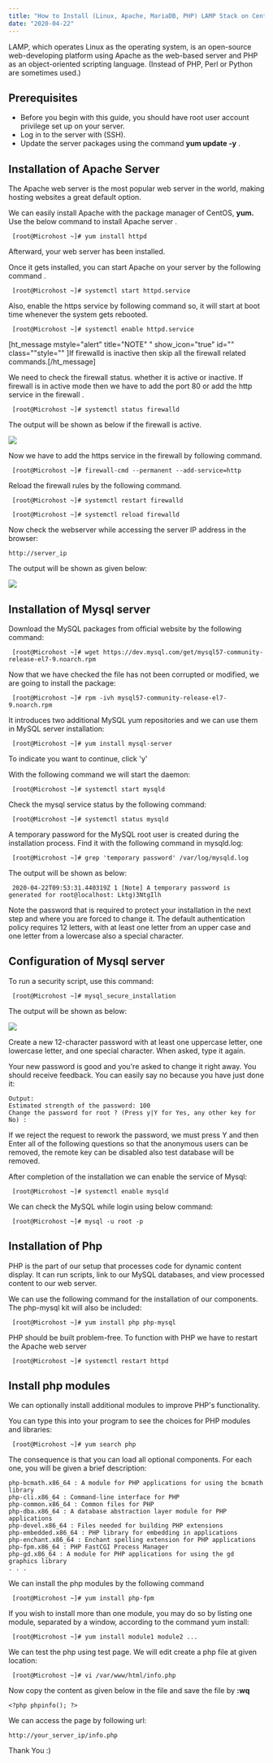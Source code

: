 ```yaml
---
title: "How to Install (Linux, Apache, MariaDB, PHP) LAMP Stack on CentOS 7"
date: "2020-04-22"
---
```


LAMP, which operates Linux as the operating system, is an open-source web-developing platform using Apache as the web-based server and PHP as an object-oriented scripting language. (Instead of PHP, Perl or Python are sometimes used.)

## Prerequisites

- Before you begin with this guide, you should have root user account privilege set up on your server.
- Log in to the server with (SSH).
- Update the server packages using the command **yum update -y** .

## Installation of Apache Server

The Apache web server is the most popular web server in the world, making hosting websites a great default option.

We can easily install Apache with the package manager of CentOS, **yum.** Use the below command to install Apache server .

```
 [root@Microhost ~]# yum install httpd
```

Afterward, your web server has been installed.

Once it gets installed, you can start Apache on your server by the following command .

```
 [root@Microhost ~]# systemctl start httpd.service
```

Also, enable the https service by following command so, it will start at boot time whenever the system gets rebooted.

```
 [root@Microhost ~]# systemctl enable httpd.service
```

\[ht\_message mstyle="alert" title="NOTE" " show\_icon="true" id="" class=""style="" \]If firewalld is inactive then skip all the firewall related commands.\[/ht\_message\]

We need to check the firewall status. whether it is active or inactive. If firewall is in active mode then we have to add the port 80 or add the http service in the firewall .

```
 [root@Microhost ~]# systemctl status firewalld
```

The output will be shown as below if the firewall is active.

![](images/firewall.png)

Now we have to add the https service in the firewall by following command.

```
 [root@Microhost ~]# firewall-cmd --permanent --add-service=http 
```

Reload the firewall rules by the following command.

```
 [root@Microhost ~]# systemctl restart firewalld 
```

```
 [root@Microhost ~]# systemctl reload firewalld 
```

Now check the webserver while accessing the server IP address in the browser:

```
http://server_ip
```

The output will be shown as given below:

![](images/apache-1024x377.png)

## Installation of Mysql server

Download the MySQL packages from official website by the following command:

```
 [root@Microhost ~]# wget https://dev.mysql.com/get/mysql57-community-release-el7-9.noarch.rpm 
```

Now that we have checked the file has not been corrupted or modified, we are going to install the package:

```
 [root@Microhost ~]# rpm -ivh mysql57-community-release-el7-9.noarch.rpm 
```

It introduces two additional MySQL yum repositories and we can use them in MySQL server installation:

```
 [root@Microhost ~]# yum install mysql-server 
```

To indicate you want to continue, click 'y'

With the following command we will start the daemon:

```
 [root@Microhost ~]# systemctl start mysqld 
```

Check the mysql service status by the following command:

```
 [root@Microhost ~]# systemctl status mysqld 
```

A temporary password for the MySQL root user is created during the installation process. Find it with the following command in mysqld.log:

```
 [root@Microhost ~]# grep 'temporary password' /var/log/mysqld.log 
```

The output will be shown as below:

```
 2020-04-22T09:53:31.440319Z 1 [Note] A temporary password is generated for root@localhost: Lktg)3NtgIlh 
```

Note the password that is required to protect your installation in the next step and where you are forced to change it. The default authentication policy requires 12 letters, with at least one letter from an upper case and one letter from a lowercase also a special character.

## Configuration of Mysql server

To run a security script, use this command:

```
 [root@Microhost ~]# mysql_secure_installation 
```

The output will be shown as below:

![](images/pass1.png)

Create a new 12-character password with at least one uppercase letter, one lowercase letter, and one special character. When asked, type it again.

Your new password is good and you're asked to change it right away. You should receive feedback. You can easily say no because you have just done it:

```
Output:
Estimated strength of the password: 100
Change the password for root ? (Press y|Y for Yes, any other key for No) :
```

If we reject the request to rework the password, we must press Y and then Enter all of the following questions so that the anonymous users can be removed, the remote key can be disabled also test database will be removed.

After completion of the installation we can enable the service of Mysql:

```
 [root@Microhost ~]# systemctl enable mysqld 
```

We can check the MySQL while login using below command:

```
 [root@Microhost ~]# mysql -u root -p 
```

## Installation of Php

PHP is the part of our setup that processes code for dynamic content display. It can run scripts, link to our MySQL databases, and view processed content to our web server.

We can use the following command for the installation of our components. The php-mysql kit will also be included:

```
 [root@Microhost ~]# yum install php php-mysql 
```

PHP should be built problem-free. To function with PHP we have to restart the Apache web server

```
 [root@Microhost ~]# systemctl restart httpd 
```

## Install php modules

We can optionally install additional modules to improve PHP's functionality.

You can type this into your program to see the choices for PHP modules and libraries:

```
 [root@Microhost ~]# yum search php 
```

The consequence is that you can load all optional components. For each one, you will be given a brief description:

```
php-bcmath.x86_64 : A module for PHP applications for using the bcmath library
php-cli.x86_64 : Command-line interface for PHP
php-common.x86_64 : Common files for PHP
php-dba.x86_64 : A database abstraction layer module for PHP applications
php-devel.x86_64 : Files needed for building PHP extensions
php-embedded.x86_64 : PHP library for embedding in applications
php-enchant.x86_64 : Enchant spelling extension for PHP applications
php-fpm.x86_64 : PHP FastCGI Process Manager
php-gd.x86_64 : A module for PHP applications for using the gd graphics library
. . .
```

We can install the php modules by the following command

```
 [root@Microhost ~]# yum install php-fpm 
```

If you wish to install more than one module, you may do so by listing one module, separated by a window, according to the command yum install:

```
 [root@Microhost ~]# yum install module1 module2 ... 
```

We can test the php using test page. We will edit create a php file at given location:

```
 [root@Microhost ~]# vi /var/www/html/info.php 
```

Now copy the content as given below in the file and save the file by **:wq**

```
<?php phpinfo(); ?>
```

We can access the page by following url:

```
http://your_server_ip/info.php
```

Thank You :)
